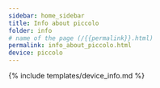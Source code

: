 ```yaml
---
sidebar: home_sidebar
title: Info about piccolo
folder: info
# name of the page (/{{permalink}}.html)
permalink: info_about_piccolo.html
device: piccolo
---
```

{% include templates/device_info.md %}
